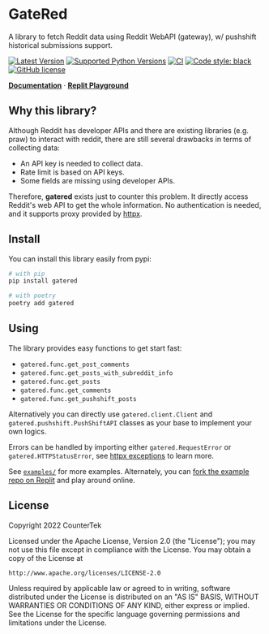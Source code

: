 # GateRed

A library to fetch Reddit data using Reddit WebAPI (gateway), w/ pushshift historical submissions support.

[![Latest Version](https://img.shields.io/pypi/v/gatered.svg)](https://pypi.python.org/pypi/gatered)
[![Supported Python Versions](https://img.shields.io/pypi/pyversions/gatered)](https://pypi.python.org/pypi/gatered)
[![CI](https://github.com/countertek/gatered/actions/workflows/ci.yml/badge.svg?branch=main)](https://github.com/countertek/gatered/actions/workflows/ci.yml)
[![Code style: black](https://img.shields.io/badge/code%20style-black-000000.svg)](https://github.com/psf/black)
[![GitHub license](https://img.shields.io/github/license/countertek/gatered)](https://github.com/countertek/gatered/blob/main/LICENSE)

**[Documentation](https://countertek.github.io/gatered)** · **[Replit Playground](https://replit.com/@darekaze/gatered-examples#main.py)**

## Why this library?

Although Reddit has developer APIs and there are existing libraries (e.g. praw) to interact with reddit, there are still several drawbacks in terms of collecting data:

- An API key is needed to collect data.
- Rate limit is based on API keys.
- Some fields are missing using developer APIs.

Therefore, **gatered** exists just to counter this problem. It directly access Reddit's web API to get the whole information. No authentication is needed, and it supports proxy provided by [httpx](https://www.python-httpx.org/advanced/#http-proxying).

## Install

You can install this library easily from pypi:

```bash
# with pip
pip install gatered

# with poetry
poetry add gatered
```

## Using

The library provides easy functions to get start fast:
- `gatered.func.get_post_comments`
- `gatered.func.get_posts_with_subreddit_info`
- `gatered.func.get_posts`
- `gatered.func.get_comments`
- `gatered.func.get_pushshift_posts`

Alternatively you can directly use `gatered.client.Client` and `gatered.pushshift.PushShiftAPI` classes as your base to implement your own logics.

Errors can be handled by importing either `gatered.RequestError` or `gatered.HTTPStatusError`, see [httpx exceptions](https://www.python-httpx.org/exceptions/) to learn more.

See [`examples/`](https://github.com/countertek/gatered/tree/main/examples/) for more examples. Alternately, you can [fork the example repo on Replit](https://replit.com/@darekaze/gatered-examples#main.py) and play around online.

## License

Copyright 2022 CounterTek

Licensed under the Apache License, Version 2.0 (the "License");
you may not use this file except in compliance with the License.
You may obtain a copy of the License at

    http://www.apache.org/licenses/LICENSE-2.0

Unless required by applicable law or agreed to in writing, software
distributed under the License is distributed on an "AS IS" BASIS,
WITHOUT WARRANTIES OR CONDITIONS OF ANY KIND, either express or implied.
See the License for the specific language governing permissions and
limitations under the License.

